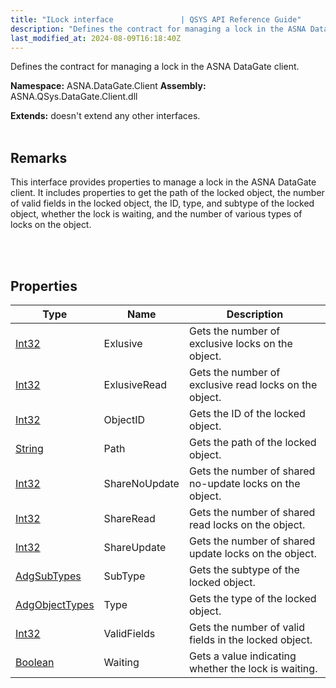 ```yaml
---
title: "ILock interface               | QSYS API Reference Guide"
description: "Defines the contract for managing a lock in the ASNA DataGate client. "
last_modified_at: 2024-08-09T16:18:40Z
---
```


Defines the contract for managing a lock in the ASNA DataGate client.

**Namespace:** ASNA.DataGate.Client
**Assembly:** ASNA.QSys.DataGate.Client.dll

**Extends:** doesn't extend any other interfaces.
<br>
<br>

## Remarks
This interface provides properties to manage a lock in the ASNA DataGate client. 
It includes properties to get the path of the locked object, the number of valid fields in the locked object, 
the ID, type, and subtype of the locked object, whether the lock is waiting, 
and the number of various types of locks on the object.

<br>
<br>

## Properties

| Type | Name | Description
| --- | --- | --- 
| [Int32](https://learn.microsoft.com/en-us/dotnet/csharp/language-reference/builtin-types/integral-numeric-types) | Exlusive | Gets the number of exclusive locks on the object. |
| [Int32](https://learn.microsoft.com/en-us/dotnet/csharp/language-reference/builtin-types/integral-numeric-types) | ExlusiveRead | Gets the number of exclusive read locks on the object. |
| [Int32](https://learn.microsoft.com/en-us/dotnet/csharp/language-reference/builtin-types/integral-numeric-types) | ObjectID | Gets the ID of the locked object. |
| [String](https://learn.microsoft.com/en-us/dotnet/api/system.string?view=net-8.0) | Path | Gets the path of the locked object. |
| [Int32](https://learn.microsoft.com/en-us/dotnet/csharp/language-reference/builtin-types/integral-numeric-types) | ShareNoUpdate | Gets the number of shared no-update locks on the object. |
| [Int32](https://learn.microsoft.com/en-us/dotnet/csharp/language-reference/builtin-types/integral-numeric-types) | ShareRead | Gets the number of shared read locks on the object. |
| [Int32](https://learn.microsoft.com/en-us/dotnet/csharp/language-reference/builtin-types/integral-numeric-types) | ShareUpdate | Gets the number of shared update locks on the object. |
| [AdgSubTypes](/reference/datagate/datagate-common/adg-sub-types.html) | SubType | Gets the subtype of the locked object. |
| [AdgObjectTypes](/reference/datagate/datagate-common/adg-object-types.html) | Type | Gets the type of the locked object. |
| [Int32](https://learn.microsoft.com/en-us/dotnet/csharp/language-reference/builtin-types/integral-numeric-types) | ValidFields | Gets the number of valid fields in the locked object. |
| [Boolean](https://docs.microsoft.com/en-us/dotnet/api/system.boolean) | Waiting | Gets a value indicating whether the lock is waiting. |
